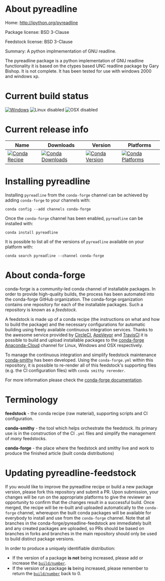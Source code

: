 About pyreadline
================

Home: http://ipython.org/pyreadline

Package license: BSD 3-Clause

Feedstock license: BSD 3-Clause

Summary: A python implmementation of GNU readline.

The pyreadline package is a python implementation of GNU readline functionality
it is based on the ctypes based UNC readline package by Gary Bishop. It is not
complete. It has been tested for use with windows 2000 and windows xp.


Current build status
====================

[![Windows](https://img.shields.io/appveyor/ci/conda-forge/pyreadline-feedstock/master.svg?label=Windows)](https://ci.appveyor.com/project/conda-forge/pyreadline-feedstock/branch/master)
![Linux disabled](https://img.shields.io/badge/linux-disabled-lightgrey.svg)
![OSX disabled](https://img.shields.io/badge/OSX-disabled-lightgrey.svg)

Current release info
====================

| Name | Downloads | Version | Platforms |
| --- | --- | --- | --- |
| [![Conda Recipe](https://img.shields.io/badge/recipe-pyreadline-green.svg)](https://anaconda.org/conda-forge/pyreadline) | [![Conda Downloads](https://img.shields.io/conda/dn/conda-forge/pyreadline.svg)](https://anaconda.org/conda-forge/pyreadline) | [![Conda Version](https://img.shields.io/conda/vn/conda-forge/pyreadline.svg)](https://anaconda.org/conda-forge/pyreadline) | [![Conda Platforms](https://img.shields.io/conda/pn/conda-forge/pyreadline.svg)](https://anaconda.org/conda-forge/pyreadline) |

Installing pyreadline
=====================

Installing `pyreadline` from the `conda-forge` channel can be achieved by adding `conda-forge` to your channels with:

```
conda config --add channels conda-forge
```

Once the `conda-forge` channel has been enabled, `pyreadline` can be installed with:

```
conda install pyreadline
```

It is possible to list all of the versions of `pyreadline` available on your platform with:

```
conda search pyreadline --channel conda-forge
```


About conda-forge
=================

conda-forge is a community-led conda channel of installable packages.
In order to provide high-quality builds, the process has been automated into the
conda-forge GitHub organization. The conda-forge organization contains one repository
for each of the installable packages. Such a repository is known as a *feedstock*.

A feedstock is made up of a conda recipe (the instructions on what and how to build
the package) and the necessary configurations for automatic building using freely
available continuous integration services. Thanks to the awesome service provided by
[CircleCI](https://circleci.com/), [AppVeyor](http://www.appveyor.com/)
and [TravisCI](https://travis-ci.org/) it is possible to build and upload installable
packages to the [conda-forge](https://anaconda.org/conda-forge)
[Anaconda-Cloud](http://docs.anaconda.org/) channel for Linux, Windows and OSX respectively.

To manage the continuous integration and simplify feedstock maintenance
[conda-smithy](http://github.com/conda-forge/conda-smithy) has been developed.
Using the ``conda-forge.yml`` within this repository, it is possible to re-render all of
this feedstock's supporting files (e.g. the CI configuration files) with ``conda smithy rerender``.

For more information please check the [conda-forge documentation](https://conda-forge.org/docs/).

Terminology
===========

**feedstock** - the conda recipe (raw material), supporting scripts and CI configuration.

**conda-smithy** - the tool which helps orchestrate the feedstock.
                   Its primary use is in the construction of the CI ``.yml`` files
                   and simplify the management of *many* feedstocks.

**conda-forge** - the place where the feedstock and smithy live and work to
                  produce the finished article (built conda distributions)


Updating pyreadline-feedstock
=============================

If you would like to improve the pyreadline recipe or build a new
package version, please fork this repository and submit a PR. Upon submission,
your changes will be run on the appropriate platforms to give the reviewer an
opportunity to confirm that the changes result in a successful build. Once
merged, the recipe will be re-built and uploaded automatically to the
`conda-forge` channel, whereupon the built conda packages will be available for
everybody to install and use from the `conda-forge` channel.
Note that all branches in the conda-forge/pyreadline-feedstock are
immediately built and any created packages are uploaded, so PRs should be based
on branches in forks and branches in the main repository should only be used to
build distinct package versions.

In order to produce a uniquely identifiable distribution:
 * If the version of a package **is not** being increased, please add or increase
   the [``build/number``](http://conda.pydata.org/docs/building/meta-yaml.html#build-number-and-string).
 * If the version of a package **is** being increased, please remember to return
   the [``build/number``](http://conda.pydata.org/docs/building/meta-yaml.html#build-number-and-string)
   back to 0.